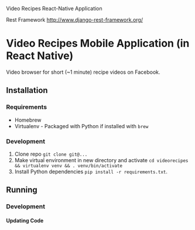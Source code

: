 Video Recipes React-Native Application

Rest Framework
http://www.django-rest-framework.org/

# Video Recipes Mobile Application (in React Native)
Video browser for short (~1 minute) recipe videos on Facebook.

## Installation

### Requirements

* Homebrew
* Virtualenv - Packaged with Python if installed with `brew`

### Development

1. Clone repo `git clone git@...`
2. Make virtual environment in new directory and activate `cd videorecipes && virtualenv venv && . venv/bin/activate`
3. Install Python dependencies `pip install -r requirements.txt`.

## Running

### Development

#### Updating Code

